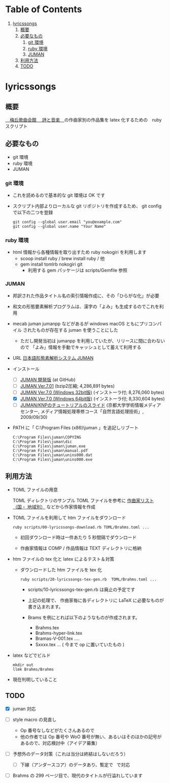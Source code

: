
# Table of Contents

1.  [lyricssongs](#orgc4285bf)
    1.  [概要](#org81da841)
    2.  [必要なもの](#orgfe96458)
        1.  [git 環境](#org1c34dd0)
        2.  [ruby 環境](#org9ef51b3)
        3.  [JUMAN](#org6bcd654)
    3.  [利用方法](#orga5591ab)
    4.  [TODO](#orgda39717)


<a id="orgc4285bf"></a>

# lyricssongs


<a id="org81da841"></a>

## 概要

[　梅丘歌曲会館 　詩と音楽　](http://www7b.biglobe.ne.jp/~lyricssongs/index.htm)の作曲家別の作品集を latex 化するための　ruby スクリプト


<a id="orgfe96458"></a>

## 必要なもの

-   git 環境
-   ruby 環境
-   JUMAN


<a id="org1c34dd0"></a>

### git 環境

-   これを読めるので基本的な git 環境は OK です

-   スクリプト内部よりローカルな git リポジトリを作成するため、 git
    config で以下の二つを登録
    
        git config --global user.email "you@example.com"
        git config --global user.name "Your Name"


<a id="org9ef51b3"></a>

### ruby 環境

-   html 情報から各種情報を取り出すため ruby nokogiri を利用します
    -   scoop install ruby / brew install ruby / 他
    -   gem install tomlrb nokogiri git
        -   利用する gem パッケージは scripts/Gemfile 参照


<a id="org6bcd654"></a>

### JUMAN

-   邦訳された作品タイトル名の索引情報作成に、その「ひらがな化」が必要
-   和文の形態要素解析プログラムは、漢字の「よみ」も生成するのでこれを利用
-   mecab juman jumanpp などがあるが windows macOS ともにプリコンパイル
    されたものが存在する juman を使うことにした
    -   ただし開発当初は jumanpp を利用していたが、リリースに間に合わないので
        「よみ」情報を手動でキャッシュとして蓄えて利用する

-   URL [ 日本語形態素解析システム JUMAN ](https://nlp.ist.i.kyoto-u.ac.jp/?JUMAN)

-   インストール
    -   [ ] [JUMAN 開発版](https://github.com/ku-nlp/juman) (at GitHub)
    -   [ ] [JUMAN  Ver.7.01](https://nlp.ist.i.kyoto-u.ac.jp/DLcounter/lime.cgi?down=https://nlp.ist.i.kyoto-u.ac.jp/nl-resource/juman/juman-7.01.tar.bz2&name=juman-7.01.tar.bz2) (bzip2圧縮; 4,286,891 bytes)
    -   [ ] [JUMAN  Ver.7.0 (Windows 32bit版)](https://nlp.ist.i.kyoto-u.ac.jp/DLcounter/lime.cgi?down=https://nlp.ist.i.kyoto-u.ac.jp/nl-resource/juman/juman-7.0-x86-installer.exe&name=juman-7.0-x86-installer.exe) (インストーラ付; 8,276,060 bytes)
    -   [X] [JUMAN  Ver.7.0 (Windows 64bit版)](https://nlp.ist.i.kyoto-u.ac.jp/DLcounter/lime.cgi?down=https://nlp.ist.i.kyoto-u.ac.jp/nl-resource/juman/juman-7.0-x64-installer.exe&name=juman-7.0-x64-installer.exe) (インストーラ付; 8,330,604 bytes)
    -   [ ] [JUMAN/KNPのチュートリアルのスライド](https://nlp.ist.i.kyoto-u.ac.jp/DLcounter/lime.cgi?down=https://nlp.ist.i.kyoto-u.ac.jp/nl-resource/knp/20090930-juman-knp.ppt&name=20090930-juman-knp.ppt)
        (京都大学学術情報メディアセンター, メディア情報処理専修コース「自然言語処理技術」, 2009/09/30)
-   PATH に「 C:\Program Files (x86)\juman 」を追記しリブート
    
        C:\Program Files\juman\COPYING
        C:\Program Files\juman\dic
        C:\Program Files\juman\juman.exe
        C:\Program Files\juman\manual.pdf
        C:\Program Files\juman\unins000.dat
        C:\Program Files\juman\unins000.exe


<a id="orga5591ab"></a>

## 利用方法

-   TOML ファイルの用意
    
    TOML ディレクトリのサンプル TOML ファイルを参考に [作曲家リスト（国・
    地域別）](http://www7b.biglobe.ne.jp/~lyricssongs/COMP/CIDX_DE.htm) などから作家情報を作成

-   TOML ファイルを利用して htm ファイルをダウンロード
    
        ruby scripts/00-lyricssongs-download.rb TOML/Brahms.toml ...
    
    -   初回ダウンロード時は一件あたり 5 秒間隔でダウンロード
    
    -   作曲家情報は COMP / 作品情報は TEXT ディレクトリに格納

-   htm ファイルの tex 化と latex によるテスト＆対策
    -   ダウンロードした htm ファイルを tex 化
        
            ruby scripts/20-lyricssongs-tex-gen.rb  TOML/Brahms.toml ...
        
        -   scripts/10-lyricssongs-tex-gen.rb は廃止の予定です
        
        -   上記の処理で、 作曲家毎に各ディレクトリに LaTeX に必要なものが書き込まれます。
        -   Brams を例にとれば以下のようなものが作成されます。
            -   Brahms.tex
            -   Brahms-hyper-link.tex
            -   Bramas-V-001.tex &#x2026;.
            -   Sxxxx.tex &#x2026;  ( 今まで op に置いていたもの )

-   latex などでビルド
    
        mkdir out
        llmk Brahms/Brahms

-   現在判明していること


<a id="orgda39717"></a>

## TODO

-   [X] juman 対応
-   [ ] style macro の見直し
    -   Op 番号なしなどがたくさんあるので
    -   他の作者では Op 番号や WoO 番号が無い、あるいはそのほかの記号があるので、対応検討中（アイデア募集）
-   [ ] 予想外のデータ対策（これは当分は終結はしないだろう）
    -   [ ] 下線（アンダースコア）のデータあり、暫定で &ensp;で対応
-   [ ] Brahms の 299 ページ目で、現代のタイトルが行溢れしています

